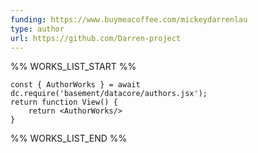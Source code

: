 ```yaml
---
funding: https://www.buymeacoffee.com/mickeydarrenlau
type: author
url: https://github.com/Darren-project
---
```



%% WORKS_LIST_START %%

```datacorejsx
const { AuthorWorks } = await dc.require('basement/datacore/authors.jsx');
return function View() {
    return <AuthorWorks/>
}
```
%% WORKS_LIST_END %%